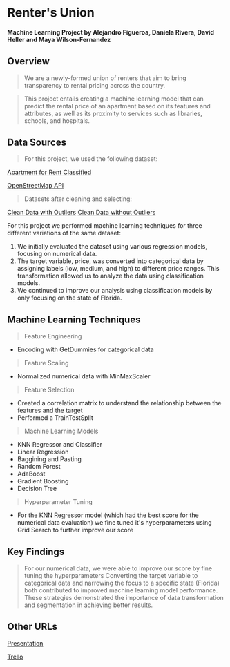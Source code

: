 # Renter's Union
#### Machine Learning Project by Alejandro Figueroa, Daniela Rivera, David Heller and Maya Wilson-Fernandez

## Overview
> We are a newly-formed union of renters that aim to bring transparency to rental pricing across the country. 

> This project entails creating a machine learning model that can predict the rental price of an apartment based on its features and attributes, as well as its proximity to services such as libraries, schools, and hospitals.

## Data Sources

> For this project, we used the following dataset:

[Apartment for Rent Classified](https://archive.ics.uci.edu/dataset/555/apartment+for+rent+classified)

[OpenStreetMap API](https://www.openstreetmap.org/#map=9/18.2235/-66.5927)

> Datasets after cleaning and selecting:

[Clean Data with Outliers](apartment_data.csv)
[Clean Data without Outliers](filtered_apartment_data.csv)

For this project we performed machine learning techniques for three different variations of the same dataset:

1. We initially evaluated the dataset using various regression models, focusing on numerical data. 
2. The target variable, price, was converted into categorical data by assigning labels (low, medium, and high) to different price ranges. This transformation allowed us to analyze the data using classification models.
3. We continued to improve our analysis using classification models by only focusing on the state of Florida.

## Machine Learning Techniques

> Feature Engineering
  
  - Encoding with GetDummies for categorical data

> Feature Scaling

  - Normalized numerical data with MinMaxScaler

> Feature Selection

  - Created a correlation matrix to understand the relationship between the features and the target
  - Performed a TrainTestSplit 

> Machine Learning Models 

  - KNN Regressor and Classifier
  - Linear Regression
  - Baggining and Pasting
  - Random Forest
  - AdaBoost
  - Gradient Boosting
  - Decision Tree

> Hyperparameter Tuning

  - For the KNN Regressor model (which had the best score for the numerical data evaluation) we fine tuned it's hyperparameters using Grid Search to further improve our score

## Key Findings

> For our numerical data, we were able to improve our score by fine tuning the hyperparameters
> Converting the target variable to categorical data and narrowing the focus to a specific state (Florida) both contributed to improved machine learning model performance.
> These strategies demonstrated the importance of data transformation and segmentation in achieving better results.

## Other URLs

[Presentation](https://docs.google.com/presentation/d/1_RpFE-3Vs1cLMoL0Wl2Is1rFOyco95_v2BUSNBoUGUo/edit#slide=id.g292a9bb486b_1_114)

[Trello](https://trello.com/b/6oKWCRzJ/machine-learning-project)
